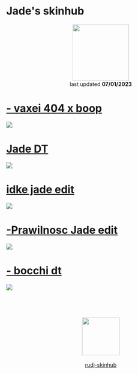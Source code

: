 # Jade's skinhub
<p align="center">
<a href="https://osu.ppy.sh/users/23605087">
  <img src="https://a.ppy.sh/23605087"  
       width="150"
       height="150"></a>
<br>
last updated <b>07/01/2023</b>
</p>

# [- vaxei 404 x boop](https://github.com/ryancranie/skinhub/raw/tyfh/player/jade/-%20vaxei%20404%20x%20boop.osk)
[![](https://i.imgur.com/azg37IS.jpeg)](https://github.com/ryancranie/skinhub/raw/tyfh/player/jade/-%20vaxei%20404%20x%20boop.osk)

# [Jade DT](https://github.com/ryancranie/skinhub/raw/tyfh/player/jade/-_Jade_dt.osk)
[![](https://i.imgur.com/8Kghrgr.jpeg)](https://github.com/ryancranie/skinhub/raw/tyfh/player/jade/-_Jade_dt.osk)

# [idke jade edit](https://github.com/ryancranie/skinhub/raw/tyfh/player/jade/idke%20jade%20edit.osk)
[![](https://i.imgur.com/pSjycSq.jpeg)](https://github.com/ryancranie/skinhub/raw/tyfh/player/jade/idke%20jade%20edit.osk)

# [-Prawilnosc Jade edit](https://github.com/ryancranie/skinhub/raw/tyfh/player/jade/-Prawilnosc%20Jade%20edit.osk)
[![](https://i.imgur.com/PL5jM6C.jpeg)](https://github.com/ryancranie/skinhub/raw/tyfh/player/jade/-Prawilnosc%20Jade%20edit.osk)

# [- bocchi dt](https://github.com/ryancranie/skinhub/raw/tyfh/player/jade/-%20bocchi%20dt.osk)
[![](https://i.imgur.com/OYlTNzy.jpeg)](https://github.com/ryancranie/skinhub/raw/tyfh/player/jade/-%20bocchi%20dt.osk)

#
<p align="center">
  <br></br>
  <a href="https://twitter.com/Yunavere">
  <img src="https://i.imgur.com/PUQ5uWf.png" 
       width="100" 
       height="100"></a>
  <br></br>
  <a href="README.md">rudj-skinhub</a>
 </p>

